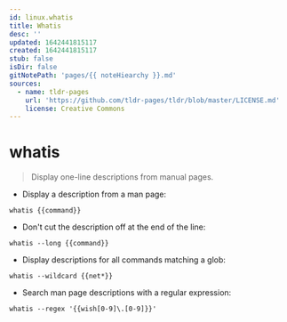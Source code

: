 ```yaml
---
id: linux.whatis
title: Whatis
desc: ''
updated: 1642441815117
created: 1642441815117
stub: false
isDir: false
gitNotePath: 'pages/{{ noteHiearchy }}.md'
sources:
  - name: tldr-pages
    url: 'https://github.com/tldr-pages/tldr/blob/master/LICENSE.md'
    license: Creative Commons
---
```

# whatis

> Display one-line descriptions from manual pages.

- Display a description from a man page:

`whatis {{command}}`

- Don't cut the description off at the end of the line:

`whatis --long {{command}}`

- Display descriptions for all commands matching a glob:

`whatis --wildcard {{net*}}`

- Search man page descriptions with a regular expression:

`whatis --regex '{{wish[0-9]\.[0-9]}}'`

